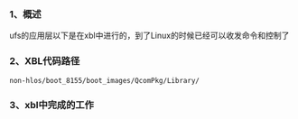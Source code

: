 ### 1、概述

ufs的应用层以下是在xbl中进行的，到了Linux的时候已经可以收发命令和控制了

### 2、XBL代码路径

```
non-hlos/boot_8155/boot_images/QcomPkg/Library/
```

### 3、xbl中完成的工作

